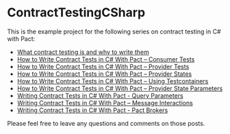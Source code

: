 # ContractTestingCSharp

This is the example project for the following series on contract testing in C# with Pact:

- [What contract testing is and why to write them](https://daninacan.com/what-contract-testing-is-and-why-to-write-them/)
- [How to Write Contract Tests in C# With Pact – Consumer Tests](https://daninacan.com/how-to-write-contract-tests-in-c-with-pact-consumer-tests/)
- [How to Write Contract Tests in C# With Pact – Provider Tests](https://daninacan.com/how-to-write-contract-tests-in-c-with-pact-provider-tests/)
- [How to Write Contract Tests in C# With Pact – Provider States](https://daninacan.com/how-to-write-contract-tests-in-c-with-pact-provider-states/)
- [How to Write Contract Tests in C# With Pact – Using Testcontainers](https://daninacan.com/how-to-write-contract-tests-in-c-with-pact-using-testcontainers/)
- [How to Write Contract Tests in C# With Pact – Provider State Parameters](https://daninacan.com/how-to-write-contract-tests-in-c-with-pact-provider-state-parameters/)
- [Writing Contract Tests in C# With Pact - Query Parameters](https://daninacan.com/writing-contract-tests-in-c-with-pact-query-parameters/)
- [Writing Contract Tests in C# With Pact – Message Interactions](https://daninacan.com/writing-contract-tests-in-c-with-pact-message-interactions/)
- [Writing Contract Tests in C# With Pact - Pact Brokers](https://daninacan.com/writing-contract-tests-in-c-with-pact-pact-brokers/)

Please feel free to leave any questions and comments on those posts.
